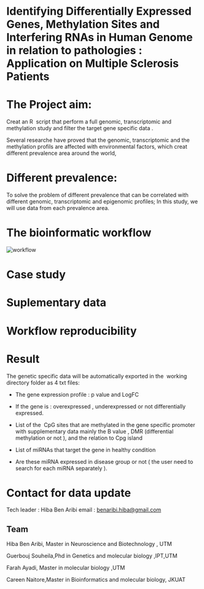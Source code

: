 # Identifying Differentially Expressed Genes, Methylation Sites and Interfering RNAs in Human Genome in relation to pathologies : Application on Multiple Sclerosis Patients 

# The Project aim:
Creat an R  script that perform a full genomic, transcriptomic and methylation study  and filter the target gene specific data .

Several researche  have proved that the genomic, transcriptomic and the methylation profils are affected with environmental factors, which creat different prevalence area around the world,

# Different prevalence:

To solve the problem of different prevalence that can be correlated with different genomic, transcriptomic and epigenomic profiles; 
In this study, we will use data from each prevalence area.


# The bioinformatic workflow
![workflow](https://user-images.githubusercontent.com/73958439/163676806-83611165-1435-47a1-822c-82b354d1ad5b.jpg)

# Case study





# Suplementary data





# Workflow reproducibility



# Result 

The genetic specific data will be automatically exported in the  working directory folder as 4 txt files:

- The gene expression profile : p value and LogFC

- If the gene is : overexpressed , underexpressed or not differentially expressed.

- List of the  CpG sites that are methylated in the gene specific promoter with supplementary data mainly the B value , DMR (differential methylation or not ), and  the relation to Cpg island

- List of miRNAs that target the gene in healthy condition

- Are these miRNA expressed in disease group or not ( the user need to search for each miRNA separately ).


# Contact for data update 
Tech leader : Hiba Ben Aribi
email : benaribi.hiba@gmail.com


## Team 
Hiba Ben Aribi, Master in Neuroscience and Biotechnology , UTM

Guerbouj Souheila,Phd in Genetics and molecular biology ,IPT,UTM

Farah Ayadi, Master in molecular biology ,UTM

Careen Naitore,Master in Bioinformatics and molecular biology, JKUAT



